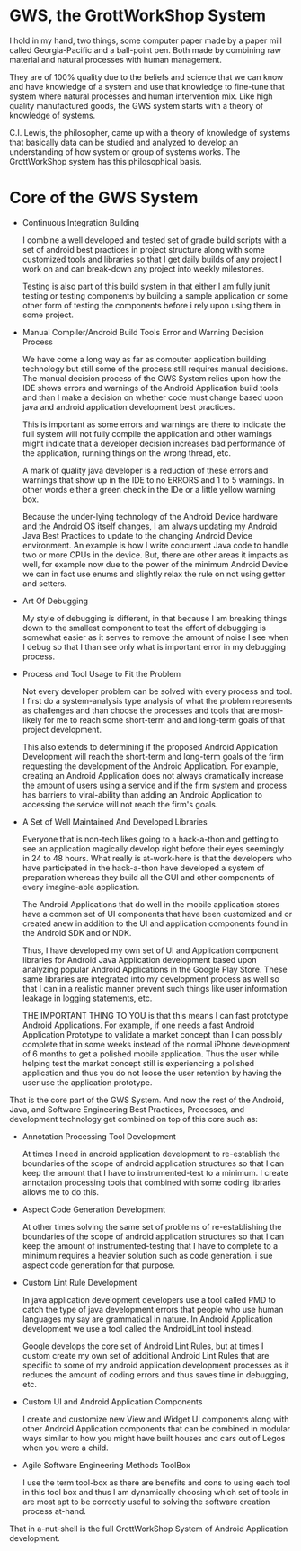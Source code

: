GWS, the GrottWorkShop System
=============================

I hold in my hand, two things, some computer paper made by a paper mill called Georgia-Pacific and
a ball-point pen. Both made by combining raw material and natural processes with human management.

They are of 100% quality due to the beliefs and science that we can know and have knowledge of a
system and use that knowledge to fine-tune that system where natural processes and human intervention
mix. Like high quality manufactured goods, the GWS system starts with a theory of knowledge of systems.

C.I. Lewis, the philosopher, came up with a theory of knowledge of systems that basically data can
be studied and analyzed to develop an understanding of how system or group of systems works.
The GrottWorkShop system has this philosophical basis.

# Core of the GWS System

* Continuous Integration Building

  I combine a well developed and tested set of gradle build scripts with a set of android best practices
  in project structure along with some customized tools and libraries so that I get daily builds of any
  project I work on and can break-down any project into weekly milestones.

  Testing is also part of this build system in that either I am fully junit testing or testing components
  by building a sample application or some other form of testing the components before i rely upon using
  them in some project.

* Manual Compiler/Android Build Tools Error and Warning Decision Process

  We have come a long way as far as computer application building technology but still some of the process
  still requires manual decisions. The manual decision process of the GWS System relies upon how the
  IDE shows errors and warnings of the Android Application build tools and than I make a decision
  on whether code must change based upon java and android application development best practices.

  This is important as some errors and warnings are there to indicate the full system will not fully compile
  the application and other warnings might indicate that a developer decision increases bad performance of the
  application, running things on the wrong thread, etc.

  A mark of quality java developer is a reduction of these errors and warnings that show up in the IDE to
  no ERRORS and 1 to 5 warnings. In other words either a green check in the IDe or a little yellow warning
  box.

  Because the under-lying technology of the Android Device hardware and the Android OS itself changes,
  I am always updating my Android Java Best Practices to update to the changing Android Device environment.
  An example is how I write concurrent Java code to handle two or more CPUs in the device. But, there are
  other areas it impacts as well, for example now due to the power of the minimum Android Device we can
  in fact use enums and slightly relax the rule on not using getter and setters.

* Art Of Debugging

  My style of debugging is different, in that because I am breaking things down to the smallest component
  to test the effort of debugging is somewhat easier as it serves to remove the amount of noise I see
  when I debug so that I than see only what is important error in my debugging process.


* Process and Tool Usage to Fit the Problem

  Not every developer problem can be solved with every process and tool. I first do a system-analysis type
  analysis of what the problem represents as challenges and than choose the processes and tools that are
  most-likely for me to reach some short-term and and long-term goals of that project development.

  This also extends to determining if the proposed Android Application Development will reach the
  short-term and long-term goals of the firm requesting the development of the Android Application.
  For example, creating an Android Application does not always dramatically increase the amount of users
  using a service and if the firm system and process has barriers to viral-ability than adding an Android
  Application to accessing the service will not reach the firm's goals.

* A Set of Well Maintained And Developed Libraries

  Everyone that is non-tech likes going to a hack-a-thon and getting to see an application magically
  develop right before their eyes seemingly in 24 to 48 hours.  What really is at-work-here is that the
  developers who have participated in the hack-a-thon have developed a system of preparation whereas they
  build all the GUI and other components of every imagine-able application.

  The Android Applications that do well in the mobile application stores have a common set of UI components
  that have been customized and or created anew in addition to the UI and application components found in
  the Android SDK and or NDK.

  Thus, I have developed my own set of UI and Application component libraries for Android Java Application
  development based upon analyzing popular Android Applications in the Google Play Store.  These same
  libraries are integrated into my development process as well so that I can in a realistic manner prevent
  such things like user information leakage in logging statements, etc.

  THE IMPORTANT THING TO YOU is that this means I can fast prototype Android Applications. For example, if one
  needs a fast Android Application Prototype to validate a market concept than I can possibly complete
  that in some weeks instead of the normal iPhone development of 6 months to get a polished mobile application.
  Thus the user while helping test the market concept still is experiencing a polished application and thus
  you do not loose the user retention by having the user use the application prototype.



That is the core part of the GWS System. And now the rest of the Android, Java, and Software Engineering
Best Practices, Processes, and development technology get combined on top of this core such as:

* Annotation Processing Tool Development

  At times I need in android application development to re-establish the boundaries of the scope of android
  application structures so that I can keep the amount that I have to instrumented-test to a minimum.
  I create annotation processing tools that combined with some coding libraries allows me to do this.

* Aspect Code Generation Development

  At other times solving the same set of problems of re-establishing the boundaries of the scope of android
  application structures so that I can keep the amount of instrumented-testing that I have to complete
  to a minimum requires a heavier solution such as code generation. i sue aspect code generation
  for that purpose.

* Custom Lint Rule Development

  In java application development developers use a tool called PMD to catch the type of java development
  errors that people who use human languages my say are grammatical in nature. In Android Application
  development we use a tool called the AndroidLint tool instead.

  Google develops the core set of Android Lint Rules, but at times I custom create my own set of additional
  Android Lint Rules that are specific to some of my android application development processes as it
  reduces the amount of coding errors and thus saves time in debugging, etc.

* Custom UI and Android Application Components

  I create and customize new View and Widget UI components along with other Android Application components
  that can be combined in modular ways similar to how you might have built houses and cars out of Legos
  when you were a child.

* Agile Software Engineering Methods ToolBox

  I use the term tool-box as there are benefits and cons to using each tool in this tool box and thus
  I am dynamically choosing which set of tools in are most apt to be correctly useful to solving the
  software creation process at-hand.


That in a-nut-shell is the full GrottWorkShop System of Android Application development.